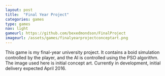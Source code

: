 ```yaml
---
layout: post
title:  "Final Year Project"
categories: games
type: games
nav: light
gameurl: https://github.com/bexedmondson/FinalProject
imageurl: /assets/games/finalyearprojectconceptart.png
---
```

This game is my final-year university project. It contains a boid simulation controlled by the player, and the AI is controlled using the PSO algorithm. The image used here is initial concept art. Currently in development, initial delivery expected April 2016.